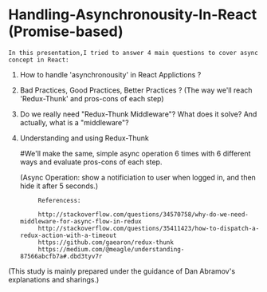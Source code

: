 # Handling-Asynchronousity-In-React (Promise-based)

	In this presentation,I tried to answer 4 main questions to cover async concept in React:

1) How to handle 'asynchronousity' in React Applictions ? 

2) Bad Practices, Good Practices, Better Practices ? (The way we'll reach 'Redux-Thunk' and pros-cons of each step)  

3) Do we really need "Redux-Thunk Middleware"? What does it solve? And actually, what is a "middleware"?

4) Understanding and using Redux-Thunk


 
 	#We'll make the same, simple async operation 6 times with 6 different ways and evaluate pros-cons of each step.

	(Async Operation: show a notificiation to user when logged in, and then hide it after 5 seconds.)

			
      
			Referencess:

			http://stackoverflow.com/questions/34570758/why-do-we-need-middleware-for-async-flow-in-redux
			http://stackoverflow.com/questions/35411423/how-to-dispatch-a-redux-action-with-a-timeout
			https://github.com/gaearon/redux-thunk
			https://medium.com/@meagle/understanding-87566abcfb7a#.dbd3tyv7r



(This study is mainly prepared under the guidance of Dan Abramov's explanations and sharings.)
